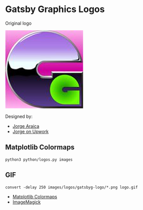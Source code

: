 # Gatsby Graphics Logos

Original logo

![Gatsby Graphics](images/gatsbyg-logo.png)

Designed by:

- [Jorge Araica](https://github.com/summerhill5)
- [Jorge on Upwork](https://www.upwork.com/freelancers/~01abf139414e3d1c0d)

## Matplotlib Colormaps

```
python3 python/logos.py images
```

## GIF

```
convert -delay 250 images/logos/gatsbyg-logo/*.png logo.gif
```

- [Matplotlib Colormaps](https://matplotlib.org/tutorials/colors/colormaps.html)
- [ImageMagick](https://imagemagick.org/index.php)
